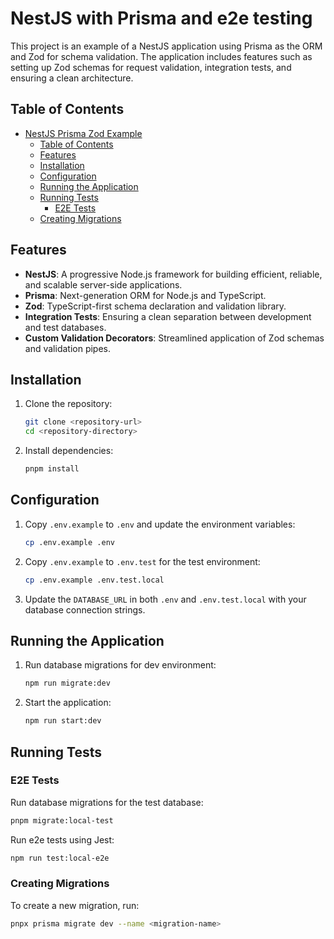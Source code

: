 # NestJS with Prisma and e2e testing

This project is an example of a NestJS application using Prisma as the ORM and Zod for schema validation. The application includes features such as setting up Zod schemas for request validation, integration tests, and ensuring a clean architecture.

## Table of Contents

- [NestJS Prisma Zod Example](#nestjs-with-prisma-and-e2e-testing)
  - [Table of Contents](#table-of-contents)
  - [Features](#features)
  - [Installation](#installation)
  - [Configuration](#configuration)
  - [Running the Application](#running-the-application)
  - [Running Tests](#running-tests)
    - [E2E Tests](#e2e-tests)
  - [Creating Migrations](#creating-migrations)

## Features

- **NestJS**: A progressive Node.js framework for building efficient, reliable, and scalable server-side applications.
- **Prisma**: Next-generation ORM for Node.js and TypeScript.
- **Zod**: TypeScript-first schema declaration and validation library.
- **Integration Tests**: Ensuring a clean separation between development and test databases.
- **Custom Validation Decorators**: Streamlined application of Zod schemas and validation pipes.

## Installation

1. Clone the repository:

   ```bash
   git clone <repository-url>
   cd <repository-directory>
   ```

2. Install dependencies:
   ```bash
   pnpm install
   ```

## Configuration

1. Copy `.env.example` to `.env` and update the environment variables:

   ```bash
   cp .env.example .env
   ```

2. Copy `.env.example` to `.env.test` for the test environment:

   ```bash
   cp .env.example .env.test.local
   ```

3. Update the `DATABASE_URL` in both `.env` and `.env.test.local` with your database connection strings.

## Running the Application

1. Run database migrations for dev environment:

   ```bash
   npm run migrate:dev
   ```

2. Start the application:
   ```bash
   npm run start:dev
   ```

## Running Tests

### E2E Tests

Run database migrations for the test database:

```bash
pnpm migrate:local-test
```

Run e2e tests using Jest:

```bash
npm run test:local-e2e
```

### Creating Migrations

To create a new migration, run:

```bash
pnpx prisma migrate dev --name <migration-name>
```
